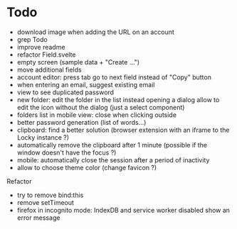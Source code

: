 # Todo
- download image when adding the URL on an account
- grep Todo
- improve readme
- refactor Field.svelte
- empty screen (sample data + "Create ...")
- move additional fields
- account editor: press tab go to next field instead of "Copy" button
- when entering an email, suggest existing email
- view to see duplicated password
- new folder: edit the folder in the list instead opening a dialog
  allow to edit the icon without the dialog (just a select component)
- folders list in mobile view: close when clicking outside
- better password generation (list of words...)
- clipboard: find a better solution (browser extension with an iframe to the Locky instance ?)
- automatically remove the clipboard after 1 minute
  (possible if the window doesn't have the focus ?)
- mobile: automatically close the session after a period of inactivity
- allow to choose theme color (change favicon ?)

Refactor
- try to remove bind:this
- remove setTimeout
- firefox in incognito mode: IndexDB and service worker disabled
  show an error message
